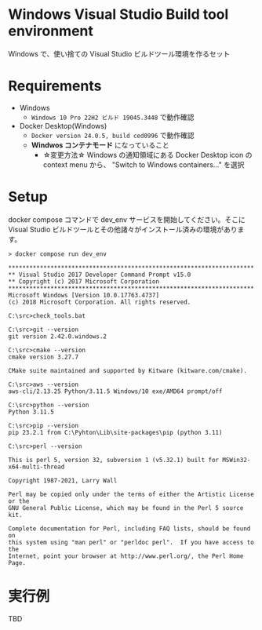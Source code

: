 # Windows Visual Studio Build tool environment

Windows で、使い捨ての Visual Studio ビルドツール環境を作るセット

# Requirements
- Windows
    - `Windows 10 Pro 22H2 ビルド 19045.3448` で動作確認
- Docker Desktop(Windows)
    - `Docker version 24.0.5, build ced0996` で動作確認
    - **Windwos コンテナモード** になっていること
        - ☆変更方法☆
          Windows の通知領域にある Docker Desktop icon の context menu から、
          "Switch to Windows containers..." を選択

# Setup

docker compose コマンドで dev_env サービスを開始してください。そこに Visual Studio ビルドツールとその他諸々がインストール済みの環境があります。

```
> docker compose run dev_env

**********************************************************************
** Visual Studio 2017 Developer Command Prompt v15.0
** Copyright (c) 2017 Microsoft Corporation
**********************************************************************
Microsoft Windows [Version 10.0.17763.4737]
(c) 2018 Microsoft Corporation. All rights reserved.
```

```
C:\src>check_tools.bat

C:\src>git --version
git version 2.42.0.windows.2

C:\src>cmake --version
cmake version 3.27.7

CMake suite maintained and supported by Kitware (kitware.com/cmake).

C:\src>aws --version
aws-cli/2.13.25 Python/3.11.5 Windows/10 exe/AMD64 prompt/off

C:\src>python --version
Python 3.11.5

C:\src>pip --version
pip 23.2.1 from C:\Pyhton\Lib\site-packages\pip (python 3.11)

C:\src>perl --version

This is perl 5, version 32, subversion 1 (v5.32.1) built for MSWin32-x64-multi-thread

Copyright 1987-2021, Larry Wall

Perl may be copied only under the terms of either the Artistic License or the
GNU General Public License, which may be found in the Perl 5 source kit.

Complete documentation for Perl, including FAQ lists, should be found on
this system using "man perl" or "perldoc perl".  If you have access to the
Internet, point your browser at http://www.perl.org/, the Perl Home Page.
```

# 実行例

TBD

